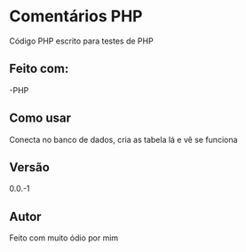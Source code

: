 # Comentários PHP

Código PHP escrito para testes de PHP

## Feito com:
>
 -PHP
 
## Como usar
Conecta no banco de dados, cria as tabela lá e vê se funciona

## Versão
 0.0.-1

## Autor
Feito com muito ódio por mim
